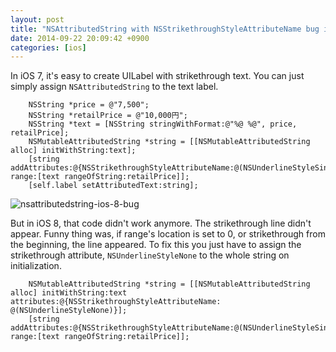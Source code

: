 ```yaml
---
layout: post
title: "NSAttributedString with NSStrikethroughStyleAttributeName bug in iOS 8"
date: 2014-09-22 20:09:42 +0900
categories: [ios]
---
```

In iOS 7, it's easy to create UILabel with strikethrough text. You can just simply assign `NSAttributedString` to the text label.

<!--more-->
```objc
	NSString *price = @"7,500";
    NSString *retailPrice = @"10,000円";
    NSString *text = [NSString stringWithFormat:@"%@ %@", price, retailPrice];
    NSMutableAttributedString *string = [[NSMutableAttributedString alloc] initWithString:text];
    [string addAttributes:@{NSStrikethroughStyleAttributeName:@(NSUnderlineStyleSingle)} range:[text rangeOfString:retailPrice]];
    [self.label setAttributedText:string];
```

![nsattributedstring-ios-8-bug](http://f.cl.ly/items/1s1g3A3Z070n0u1k2t2W/iOS%20Simulator%20Screen%20Shot%20Sep%2022,%202014,%2020.11.27.png)

But in iOS 8, that code didn't work anymore. The strikethrough line didn't appear. Funny thing was, if range's location is set to 0, or strikethrough from the beginning, the line appeared. To fix this you just have to assign the strikethrough attribute, `NSUnderlineStyleNone` to the whole string on initialization.

```objc
	NSMutableAttributedString *string = [[NSMutableAttributedString alloc] initWithString:text attributes:@{NSStrikethroughStyleAttributeName: @(NSUnderlineStyleNone)}];
	[string addAttributes:@{NSStrikethroughStyleAttributeName:@(NSUnderlineStyleSingle)} range:[text rangeOfString:retailPrice]];
```